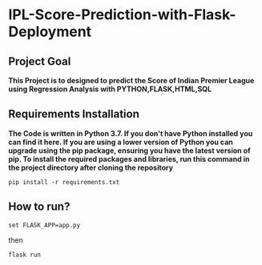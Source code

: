 # IPL-Score-Prediction-with-Flask-Deployment

## Project Goal

 **This Project is to designed to predict the Score of Indian Premier League using Regression Analysis with PYTHON,FLASK,HTML,SQL**

## Requirements Installation

**The Code is written in Python 3.7. If you don't have Python installed you can find it here. If you are using a lower version of Python you can upgrade using the pip package, ensuring you have the latest version of pip. To install the required packages and libraries, run this command in the project directory after cloning the repository**

    pip install -r requirements.txt
    
## How to run?

``` 
set FLASK_APP=app.py
```
then 
```
flask run
```
